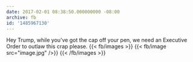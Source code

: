 ```yaml
---
date: 2017-02-01 08:38:50.000000000 -08:00
archive: fb
id: '1485967130'
---
```


Hey Trump, while you've got the cap off your pen, we need an Executive Order to outlaw this crap please.
{{< fb/images >}}
{{< fb/image src="image.jpg" />}}
{{< /fb/images >}}
